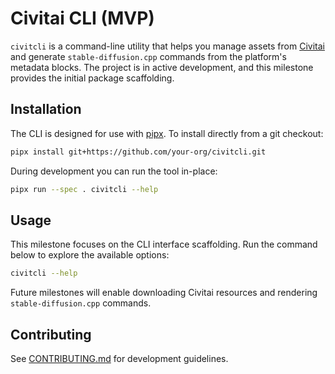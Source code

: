 # Civitai CLI (MVP)

`civitcli` is a command-line utility that helps you manage assets from [Civitai](https://civitai.com) and generate
`stable-diffusion.cpp` commands from the platform's metadata blocks. The project is in active development, and this
milestone provides the initial package scaffolding.

## Installation

The CLI is designed for use with [pipx](https://pipx.pypa.io/). To install directly from a git checkout:

```bash
pipx install git+https://github.com/your-org/civitcli.git
```

During development you can run the tool in-place:

```bash
pipx run --spec . civitcli --help
```

## Usage

This milestone focuses on the CLI interface scaffolding. Run the command below to explore the available options:

```bash
civitcli --help
```

Future milestones will enable downloading Civitai resources and rendering `stable-diffusion.cpp` commands.

## Contributing

See [CONTRIBUTING.md](CONTRIBUTING.md) for development guidelines.
